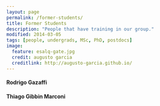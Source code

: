 ```yaml
---
layout: page
permalink: /former-students/
title: Former Students
description: "People that have training in our group."
modified: 2014-03-05
tags: [people, undergrads, MSc, PhD, postdocs]
image:
  feature: esalq-gate.jpg
  credit: augusto garcia
  creditlink: http://augusto-garcia.github.io/
---
```


#### Rodrigo Gazaffi

#### Thiago Gibbin Marconi




